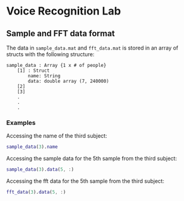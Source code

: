 # Voice Recognition Lab
## Sample and FFT data format
The data in `sample_data.mat` and `fft_data.mat` is stored in an array of structs with the following structure:

```
sample_data : Array {1 x # of people}
    [1] : Struct
        name: String
        data: double array (7, 240000)
    [2]
    [3]
    .
    .
    .
```
### Examples

Accessing the name of the third subject:
```MATLAB
sample_data(3).name
```

Accessing the sample data for the 5th sample from the third subject:
```MATLAB
sample_data(3).data(5, :)
```

Accessing the fft data for the 5th sample from the third subject:
```MATLAB
fft_data(3).data(5, :)
```
